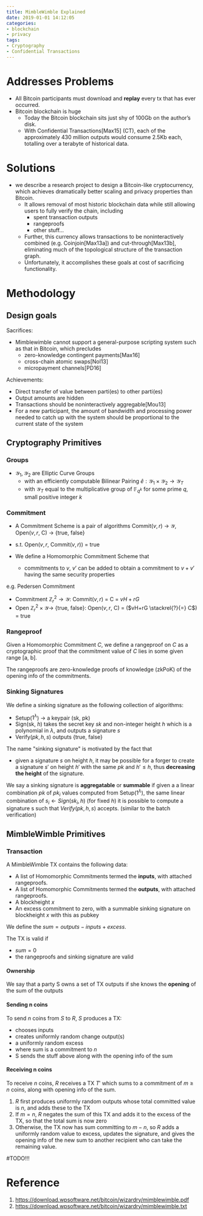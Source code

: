 ```yaml
---
title: MimbleWimble Explained
date: 2019-01-01 14:12:05
categories:
- blockchain
- privacy
tags:
- Cryptography
- Confidential Transactions
---
```


# Addresses Problems

- All Bitcoin participants must download and **replay** every tx that has ever occurred.
- Bitcoin blockchain is huge
  - Today the Bitcoin blockchain sits just shy of 100Gb on the author’s disk. 
  - With Confidential Transactions[Max15] (CT), each of the approximately 430 million outputs would consume 2.5Kb each, totalling over a terabyte of historical data.

# Solutions

- we describe a research project to design a Bitcoin-like cryptocurrency, which achieves dramatically better scaling and privacy properties than Bitcoin.
  - It allows removal of most historic blockchain data while still allowing users to fully verify the chain, including 
    - spent transaction outputs
    - rangeproofs
    - other stuff...
  - Further, this currency allows transactions to be noninteractively combined (e.g. Coinjoin[Max13a]) and cut-through[Max13b], eliminating much of the topological structure of the transaction graph.
  - Unfortunately, it accomplishes these goals at cost of sacrificing functionality.


# Methodology

## Design goals

Sacrifices:

- Mimblewimble cannot support a general-purpose scripting system such as that in Bitcoin, which precludes
  - zero-knowledge contingent payments[Max16]
  - cross-chain atomic swaps[Nol13]
  - micropayment channels[PD16]

Achievements:

- Direct transfer of value between parti(es) to other parti(es)
- Output amounts are hidden
- Transactions should be noninteractively aggregable[Mou13]
- For a new participant, the amount of bandwidth and processing power needed to catch up with the system should be proportional to the current state of the system


## Cryptography Primitives

### Groups

- $\mathscr{Y}_{1}, \mathscr{Y}_{2}$ are Elliptic Curve Groups 
  - with an efficiently computable Bilinear Pairing $\hat{e}: \mathscr{Y}_{1} \times \mathscr{Y}_{2} \rightarrow \mathscr{Y}_{T}$
  - with $\mathscr{Y}_{T}$ equal to the multiplicative group of $\mathbb{F}_{q^{k}}$ for some prime $q$, small positive integer $k$

### Commitment

- A Commitment Scheme is a pair of algorithms Commit($v, r$) $\rightarrow$ $\mathscr{Y}$, Open($v, r$, C) $\rightarrow$ {true, false}
- s.t. Open($v, r$, Commit($v, r$)) = true

- We define a Homomorphic Commitment Scheme that
  - commitments to $v$, $v'$ can be added to obtain a commitment to $v+v'$ having the same security properties

e.g. Pedersen Commitment

- Commitment $\mathbb{Z}_{r}^{2} \rightarrow \mathscr{Y}$: Commit($v, r$) = C = $vH + rG$
- Open $\mathbb{Z}_{r}^{2} \times \mathscr{Y} \rightarrow$ {true, false}: Open($v, r$, C) = ($vH+rG \stackrel{?}{=} C$) = true

### Rangeproof

Given a Homomorphic Commitment $C$, we define a rangeproof on $C$ as a cryptographic proof that the commitment value of $C$ lies in some given range [a, b].

The rangeproofs are zero-knowledge proofs of knowledge (zkPoK) of the opening info of the commitments.

### Sinking Signatures

We define a sinking signature as the following collection of algorithms:

- Setup($1^{\lambda}$) $\rightarrow$ a keypair (sk, pk)
- Sign(sk, $h$) takes the secret key $sk$ and non-integer height $h$ which is a polynomial in $\lambda$, and outputs a signature $s$
- Verify($pk, h, s$) outputs {true, false}

The name "sinking signature" is motivated by the fact that 
- given a signature $s$ on height $h$, it may be possible for a forger to create a signature $s'$ on height $h'$ with the same $pk$ and $h' \leq h$, thus **decreasing the height** of the signature.


We say a sinking signature is **aggregatable** or **summable** if given a a linear combination $pk$ of $pk_{i}$ values computed from Setup$(1^{\lambda})$, the same linear combination of $s_{i} \leftarrow Sign(sk_{i},h)$ (for fixed $h$) it is possible to compute a signature s such that $Verify(pk,h,s)$ accepts.
(similar to the batch verification)


## MimbleWimble Primitives

### Transaction

A MimbleWimble TX contains the following data:

- A list of Homomorphic Commitments termed the **inputs**, with attached rangeproofs.
- A list of Homomorphic Commitments termed the **outputs**, with attached rangeproofs.
- A blockheight $x$
- An excess commitment to zero, with a summable sinking signature on blockheight $x$ with this as pubkey

We define the $sum = outputs - inputs + excess$.

The TX is valid if
- $sum = 0$
- the rangeproofs and sinking signature are valid

#### Ownership

We say that a party S owns a set of TX outputs if she knows the **opening** of the sum of the outputs

#### Sending n coins

To send $n$ coins from $S$ to $R$, $S$ produces a TX:
- chooses inputs
- creates uniformly random change output(s)
- a uniformly random excess
- where sum is a commitment to $n$
- S sends the stuff above along with the opening info of the sum

#### Receiving n coins

To receive $n$ coins, $R$ receives a TX $T'$ which sums to a commitment of $m \geq n$ coins, along with opening info of the sum.
1. $R$ first produces uniformly random outputs whose total committed value is $n$, and adds these to the TX
2. If $m = n$, $R$ negates the sum of this TX and adds it to the excess of the TX, so that the total sum is now zero
3. Otherwise, the TX now has sum committing to $m-n$, so $R$ adds a uniformly random value to excess, updates the signature, and gives the opening info of the new sum to another recipient who can take the remaining value.

 

#TODO!!!



# Reference

1. https://download.wpsoftware.net/bitcoin/wizardry/mimblewimble.pdf
2. https://download.wpsoftware.net/bitcoin/wizardry/mimblewimble.txt